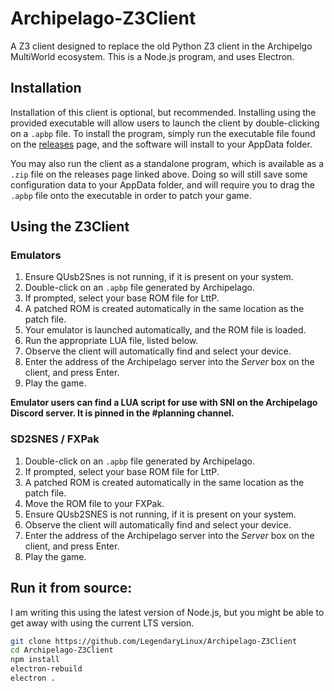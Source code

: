 # Archipelago-Z3Client
A Z3 client designed to replace the old Python Z3 client in the Archipelgo MultiWorld ecosystem.
This is a Node.js program, and uses Electron.

## Installation
Installation of this client is optional, but recommended. Installing using the provided executable will allow
users to launch the client by double-clicking on a `.apbp` file. To install the program, simply run the executable
file found on the [releases](https://github.com/LegendaryLinux/Archipelago-Z3Client/releases) page, and the software
will install to your AppData folder.

You may also run the client as a standalone program, which is available as a `.zip` file on the releases page
linked above. Doing so will still save some configuration data to your AppData folder, and will require you
to drag the `.apbp` file onto the executable in order to patch your game.

## Using the Z3Client

### Emulators
1. Ensure QUsb2Snes is not running, if it is present on your system.
2. Double-click on an `.apbp` file generated by Archipelago.
3. If prompted, select your base ROM file for LttP.
4. A patched ROM is created automatically in the same location as the patch file.
5. Your emulator is launched automatically, and the ROM file is loaded.
6. Run the appropriate LUA file, listed below.
7. Observe the client will automatically find and select your device.
8. Enter the address of the Archipelago server into the *Server* box on the client, and press Enter.
9. Play the game.

**Emulator users can find a LUA script for use with SNI on the Archipelago Discord server. It is pinned in the #planning channel.**

### SD2SNES / FXPak
1. Double-click on an `.apbp` file generated by Archipelago.
2. If prompted, select your base ROM file for LttP.
3. A patched ROM is created automatically in the same location as the patch file.
4. Move the ROM file to your FXPak.
5. Ensure QUsb2SNES is not running, if it is present on your system.
6. Observe the client will automatically find and select your device.
7. Enter the address of the Archipelago server into the *Server* box on the client, and press Enter.
8. Play the game.

## Run it from source:
I am writing this using the latest version of Node.js, but you might be able to get away with using the current LTS version.
```bash
git clone https://github.com/LegendaryLinux/Archipelago-Z3Client
cd Archipelago-Z3Client
npm install
electron-rebuild
electron .
```
